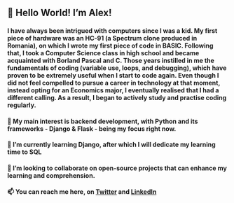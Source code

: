 ## 👋 Hello World! I’m Alex! 
#### I have always been intrigued with computers since I was a kid. My first piece of hardware was an HC-91 (a Spectrum clone produced in Romania), on which I wrote my first piece of code in BASIC. Following that, I took a Computer Science class in high school and became acquainted with Borland Pascal and C. Those years instilled in me the fundamentals of coding (variable use, loops, and debugging), which have proven to be extremely useful when I start to code again. Even though I did not feel compelled to pursue a career in technology at that moment, instead opting for an Economics major, I eventually realised that I had a different calling. As a result, I began to actively study and practise coding regularly.

#### 👀 My main interest is backend development, with Python and its frameworks - Django & Flask - being my focus right now.

#### 🌱 I’m currently learning Django, after which I will dedicate my learning time to SQL

#### 💞️ I’m looking to collaborate on open-source projects that can enhance my learning and comprehension.
 
#### 📫 You can reach me here, on [Twitter](https://twitter.com/AlexStanuta) and [LinkedIn](https://www.linkedin.com/in/alexstanuta/)

<!---
alex-stanuta/alex-stanuta is a ✨ special ✨ repository because its `README.md` (this file) appears on your GitHub profile.
You can click the Preview link to take a look at your changes.
--->
